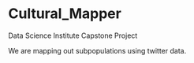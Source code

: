 # Cultural_Mapper
Data Science Institute Capstone Project

We are mapping out subpopulations using twitter data.
